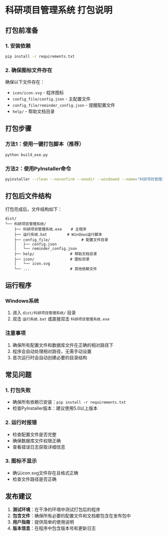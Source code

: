 # 科研项目管理系统 打包说明

## 打包前准备

### 1. 安装依赖
```bash
pip install -r requirements.txt
```

### 2. 确保图标文件存在
确保以下文件存在：
- `icon/icon.svg` - 程序图标
- `config_file/config.json` - 主配置文件
- `config_file/reminder_config.json` - 提醒配置文件
- `help/` - 帮助文档目录

## 打包步骤

### 方法1：使用一键打包脚本（推荐）
```bash
python build_exe.py
```

### 方法2：使用PyInstaller命令
```bash
pyinstaller --clean --noconfirm --onedir --windowed --name="科研项目管理系统" --icon=icon/icon.svg --add-data=config_file;config_file --add-data=help;help --add-data=icon;icon --hidden-import=PyQt5.QtCore --hidden-import=PyQt5.QtGui --hidden-import=PyQt5.QtWidgets --hidden-import=PyQt5.QtSql --hidden-import=sqlalchemy.dialects.sqlite --collect-all=PyQt5 main.py
```

## 打包后文件结构

打包完成后，文件结构如下：
```
dist/
└── 科研项目管理系统/
    ├── 科研项目管理系统.exe    # 主程序
    ├── 运行系统.bat         # Windows运行脚本
    ├── config_file/              # 配置文件目录
    │   ├── config.json
    │   └── reminder_config.json
    ├── help/                # 帮助文档目录
    ├── icon/                # 图标目录
    │   └── icon.svg
    └── ...                  # 其他依赖文件
```

## 运行程序

### Windows系统
1. 进入 `dist/科研项目管理系统/` 目录
2. 双击 `运行系统.bat` 或直接双击 `科研项目管理系统.exe`

### 注意事项
1. 确保所有配置文件和数据库文件在正确的相对路径下
2. 程序会自动处理相对路径，无需手动设置
3. 首次运行时会自动创建必要的目录结构

## 常见问题

### 1. 打包失败
- 确保所有依赖已安装：`pip install -r requirements.txt`
- 检查PyInstaller版本：建议使用5.0以上版本

### 2. 运行时报错
- 检查配置文件是否完整
- 确保数据库文件权限正确
- 查看错误日志获取详细信息

### 3. 图标不显示
- 确认icon.svg文件存在且格式正确
- 检查文件路径是否正确

## 发布建议

1. **测试环境**：在干净的环境中测试打包后的程序
2. **包含文件**：确保所有必要的配置文件和文档都包含在发布包中
3. **用户指南**：提供简单的使用说明
4. **版本信息**：在程序中包含版本号和更新日志
